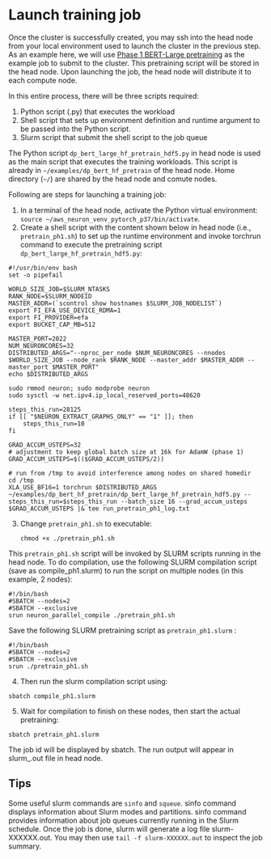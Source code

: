 # Launch training job
Once the cluster is successfully created, you may ssh into the head node from your local environment used to launch the cluster in the previous step. As an example here, we will use [Phase 1 BERT-Large pretraining](https://awsdocs-neuron-staging.readthedocs-hosted.com/en/release_2.3.0rc2/frameworks/torch/tutorials/training/bert.html?next=https%3A%2F%2Fawsdocs-neuron-staging.readthedocs-hosted.com%2Fen%2Frelease_2.3.0rc1%2Fframeworks%2Ftorch%2Ftutorials%2Ftraining%2Fbert.html%3Fnext%3Dhttps%253A%252F%252Fawsdocs-neuron-staging.readthedocs-hosted.com%252Fen%252Frelease_2.3.0rc1%252Fframeworks%252Ftorch%252Ftutorials%252Ftraining%252Fbert.html&ticket=ST-1663365027-jWyjPKGS3TtpDY9Ih0iklXykKnHRSSnL#phase-1-bert-large-pretraining) as the example job to submit to the cluster. This pretraining script will be stored in the head node. Upon launching the job, the head node will distribute it to each compute node.

In this entire process, there will be three scripts required:

1. Python script (.py) that executes the workload
2. Shell script that sets up environment definition and runtime argument to be passed into the Python script.
3. Slurm script that submit the shell script to the job queue

The Python script `dp_bert_large_hf_pretrain_hdf5.py` in head node is used as the main script that executes the training workloads. This script is already in `~/examples/dp_bert_hf_pretrain` of the head node. Home directory (`~/`) are shared by the head node and comute nodes.

Following are steps for launching a training job:

1. In a terminal of the head node, activate the Python virtual environment: `source ~/aws_neuron_venv_pytorch_p37/bin/activate`.
2. Create a shell script with the content shown below in head node (i.e., `pretrain_ph1.sh`) to set up the runtime environment and invoke torchrun command to execute the pretraining script `dp_bert_large_hf_pretrain_hdf5.py`:

```
#!/usr/bin/env bash
set -o pipefail

WORLD_SIZE_JOB=$SLURM_NTASKS
RANK_NODE=$SLURM_NODEID
MASTER_ADDR=(`scontrol show hostnames $SLURM_JOB_NODELIST`)
export FI_EFA_USE_DEVICE_RDMA=1
export FI_PROVIDER=efa
export BUCKET_CAP_MB=512

MASTER_PORT=2022
NUM_NEURONCORES=32
DISTRIBUTED_ARGS="--nproc_per_node $NUM_NEURONCORES --nnodes $WORLD_SIZE_JOB --node_rank $RANK_NODE --master_addr $MASTER_ADDR --master_port $MASTER_PORT"
echo $DISTRIBUTED_ARGS

sudo rmmod neuron; sudo modprobe neuron
sudo sysctl -w net.ipv4.ip_local_reserved_ports=48620

steps_this_run=28125
if [[ "$NEURON_EXTRACT_GRAPHS_ONLY" == "1" ]]; then
    steps_this_run=10
fi

GRAD_ACCUM_USTEPS=32
# adjustment to keep global batch size at 16k for AdamW (phase 1)
GRAD_ACCUM_USTEPS=$(($GRAD_ACCUM_USTEPS/2))

# run from /tmp to avoid interference among nodes on shared homedir
cd /tmp
XLA_USE_BF16=1 torchrun $DISTRIBUTED_ARGS ~/examples/dp_bert_hf_pretrain/dp_bert_large_hf_pretrain_hdf5.py --steps_this_run=$steps_this_run --batch_size 16 --grad_accum_usteps $GRAD_ACCUM_USTEPS |& tee run_pretrain_ph1_log.txt
```

3. Change `pretrain_ph1.sh` to executable:
    
    `chmod +x ./pretrain_ph1.sh`

This `pretrain_ph1.sh` script will be invoked by SLURM scripts running in the head node. To do compilation, use the following SLURM compilation script (save as compile_ph1.slurm) to run the script on multiple nodes (in this example, 2 nodes):

```
#!/bin/bash
#SBATCH --nodes=2
#SBATCH --exclusive
srun neuron_parallel_compile ./pretrain_ph1.sh
```

Save the following SLURM pretraining script as `pretrain_ph1.slurm` :

```
#!/bin/bash
#SBATCH --nodes=2
#SBATCH --exclusive
srun ./pretrain_ph1.sh
```

4. Then run the slurm compilation script using:

```
sbatch compile_ph1.slurm
```

5. Wait for compilation to finish on these nodes, then start the actual pretraining:

```
sbatch pretrain_ph1.slurm
```

The job id will be displayed by sbatch. The run output will appear in slurm_<job id>.out file in head node.


## Tips

Some useful slurm commands are `sinfo` and `squeue`. sinfo command displays information about Slurm modes and partitions. sinfo command provides information about job queues currently running in the Slurm schedule. Once the job is done, slurm will generate a log file slurm-XXXXXX.out. You may then use `tail -f slurm-XXXXXX.out` to inspect the job summary.

